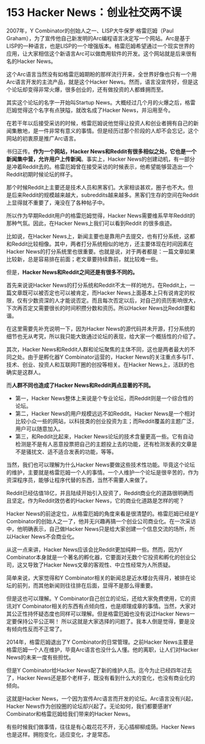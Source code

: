 # 153 Hacker News：创业社交两不误

2007年，Y Combinator的创始人之一、LISP大牛保罗·格雷厄姆（Paul
Graham），为了宣传他自己新发明的Arc编程语言决定写一个网站。Arc是基于LISP的一种语言，也是LISP的一个增强版本。格雷厄姆希望通过一个现实世界的应用，让大家相信这个新语言Arc可以做商用软件的开发。这个网站就是后来很有名的Hacker
News。

这个Arc语言当然没有如格雷厄姆期盼的那样流行开来，全世界好像也只有一个用Arc语言开发的主流产品，就是这个Hacker
News。然而，语言没宣传好，但是这个论坛却变得非常火爆，很多创业的，还有做投资的人都蜂拥而至。

其实这个论坛的名字一开始叫Startup
News。大概经过几个月的火爆之后，格雷厄姆觉得这个名字有点狭隘，就改名成了Hacker
News，并沿用至今。

在若干年以后接受采访的时候，格雷厄姆说他觉得让投资人和创业者拥有自己的新闻集散地，是一件非常有意义的事情。但是经历过那个阶段的人却不会忘记，这个网站的初衷原是推广Arc语言。

书归正传。**作为一个网站，Hacker
News和Reddit有很多相似之处，它也是一个新闻集中营，允许用户上传新闻**。事实上，Hacker
News的创建动机，有一部分是冲着Reddit去的。格雷厄姆曾在接受采访的时候表示，他希望能够营造出一个Reddit初期时候论坛的样子。

那个时候Reddit上主要还是技术人员和黑客们。大家相谈甚欢，圈子也不大。但是后来Reddit的规模越来越大，subreddits越来越多。黑客们生存的空间在Reddit上显得就不重要了，淹没在了各种帖子中。

所以作为早期Reddit用户的格雷厄姆觉得，Hacker
News需要维系早年Reddit的那种气氛。因此，在Hacker
News上我们可以看到Reddit 的很多痕迹。

比如说，在Hacker
News上，新闻主要也是靠用户去提交，也有打分系统，这都和Reddit比较相像。其中，两者打分系统相似的地方，还主要体现在时间因素在Hacker
News的打分系统里也很重要。也就是说，对于两者都是：一篇文章如果比较新，总是容易排在前面；老文章要持续靠前，就比较难一些。

但是，**Hacker News和Reddit之间还是有很多不同的。**

首先来说说Hacker
News的打分系统和Reddit不太一样的地方。在Reddit上，一篇文章既可以被否定也可以被肯定，而Hacker
News上面基本上只有说肯定的权限，仅有少数资深的人才能说否定。而且每次否定以后，对自己的资历影响很大，下次再否定又需要很长的时间积攒分数和资历。所以Hacker
News比Reddit要和谐。

在这里需要先补充说明一下，因为Hacker
News的源代码并未开源，打分系统的细节也无从考究，所以我只能大致通过论坛的表现，给大家一个概括性的介绍了。

其次，Hacker
News和Reddit人群和论坛聚焦的主体不同，这也是两者最大的不同之处。由于是孵化器Y
Combinator运营的，Hacker
News的关注重点多与IT、技术、创业、投资人和互联网IT圈的创投等相关。在Hacker
News上，活跃的也确实是这群人。

而**人群不同也造成了Hacker News和Reddit两点显著的不同。**

-   第一，Hacker
    News整体上来说是个专业论坛，而Reddit则是一个综合性的论坛。
-   第二，Hacker News的用户规模远远不如Reddit。Hacker
    News是一个相对比较小众一些的网站，以科技类的创业投资为主；而Reddit覆盖的主题广泛，用户可以随意加入。
-   第三，和Reddit比起来，Hacker
    News论坛的技术含量更高一些。它有自动检测是不是有人恶意投票把自己的主题投上去的功能，还有检测发表的文章是不是骚扰文、适不适合发表的功能，等等。

当然，我们也可以理解为什么Hacker
News要做这些技术性功能。毕竟这个论坛的维护，主要就是格雷厄姆一个人的事情。一个人维护一个论坛是很辛苦的，作为资深程序员，能够让程序代替的东西，当然不需要人来做了。

Reddit已经估值18亿，并且陆续开始引入投资了，Reddit商业化的道路很明确而且坚定。作为Reddit效仿者的Hacker
News，它的商业化道路是怎样的呢？

Hacker News的前途定位，从格雷厄姆的角度来看是很清楚的。格雷厄姆已经是Y
Combinator的创始人之一了，他并无兴趣再搞一个创业公司商业化。在一次采访中，他明确表示，自己做Hacker
News只是给大家创建一个信息交流的场所，所以Hacker News不会商业化。

从这一点来讲，Hacker News应该会比Reddit更加纯粹一些。然而，因为Y
Combinator本身就是一个著名的孵化器，它要面对无数个它投资和孵化的创业公司，这又导致了Hacker
News文章的客观性、中立性经常为人所质疑。

简单来说，大家觉得和Y
Combinator相关的新闻总是近水楼台先得月，被排在论坛的前列，而其他新闻则往往排在后面，显得不是那么得重要。

但是这也可以理解。Y
Combinator自己创立的论坛，还给大家免费使用，它的资讯对Y
Combinator相关的东西有点倾向性，也是顺理成章的事情。当然，大家对其公正性持怀疑态度也同样可以理解。但是格雷厄姆也没有说过Hacker
News一定要保持公平公正啊！
所以这就是大家选择的问题了。我本人倒是觉得，要是没有倾向性反而不正常了。

2014年，格雷厄姆退出了Y Combinator的日常管理。之前Hacker
News主要是格雷厄姆一个人在维护，毕竟Arc语言也没什么人懂。他的离职，让人们对Hacker
News的未来一度有些担忧。

但是Y Combinator给Hacker
News配了新的维护人员。迄今为止已经四年过去了，Hacker
News还是那个老样子，既没有看到什么大的变化，也没有商业化的倾向。

这就是Hacker
News，一个因为宣传Arc语言而开发的论坛。Arc语言没有兴起，Hacker
News作为创投圈的论坛却兴起了。无论如何，我们都要感谢Y
Combinator和格雷厄姆给我们带来的Hacker News。

有些时候我们做事情，往往是有心栽花花不开，无心插柳柳成荫。Hacker
News也是这样。拥抱变化，适应变化，才是常态。
